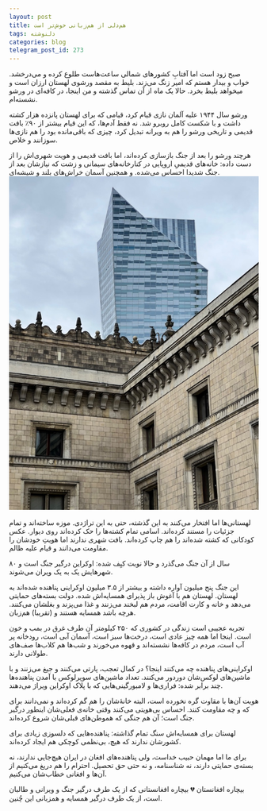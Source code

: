 ```yaml
---
layout: post
title: هم‌دلی از هم‌زبانی خوش‌تر است
tags: دلنوشته
categories: blog
telegram_post_id: 273
---
```

صبح زود است اما آفتابِ کشورهای شمالی ساعت‌هاست طلوع کرده و می‌درخشد. خواب و بیدار هستم که امیر زنگ می‌زند. بلیط به مقصد ورشوی لهستان ارزان است و میخواهد بلیط بخرد. حالا یک ماه از آن تماس گذشته و من اینجا، در کافه‌ای در ورشو نشسته‌ام.

ورشو سال ۱۹۴۴ علیه آلمان نازی قیام کرد، قیامی که برای لهستان پانزده هزار کشته داشت و با شکست کامل روبرو شد. نه فقط آدم‌ها، که این قیام بیشتر از ۹۰٪ بافت قدیمی و تاریخی ورشو را هم به ویرانه تبدیل کرد، چیزی که باقی‌مانده بود را هم نازی‌ها سوزانند و خلاص.

هرچند ورشو را بعد از جنگ بازسازی کرده‌اند، اما بافت قدیمی و هویت‌ شهری‌اش را از دست داده: خانه‌های قدیمیِ اروپایی در کنارخانه‌های سیمانی و زشت که نیازشان بعد از جنگ شدیدا احساس می‌شده. و همچنین آسمان‌ خراش‌های بلند و شیشه‌ای.
![ساختمان شیشه‌ای](/assets/image/posts/for-afghanestan/buildings.jpeg)

لهستانی‌ها اما افتخار می‌کنند به این گذشته، حتی به این تراژدی. موزه ساخته‌اند و تمام جزئیات را مستند کرده‌اند. اسامی تمام کشته‌ها را حک کرده‌اند روی دیوار. عکس کودکانی که کشته شده‌اند را هم چاپ کرده‌اند. بافت شهری ندارند اما هویتِ خودشان را مقاومت می‌دانند و قیام علیه ظالم.

۸۰ سال از آن جنگ می‌گذرد و حالا نوبت کیِف شده: اوکراین درگیر جنگ است و شهرهایش یک به یک ویران می‌شوند.

این جنگ پنج میلیون آواره داشته و بیشتر از ۳.۵ میلیون اوکراینی پناهنده شده‌اند به لهستان. لهستان هم‌ با آغوش باز پذیرای همسایه‌اش شده. دولت بسته‌های حمایتی می‌دهد و خانه و کارت اقامت، مردم هم لبخند می‌زنند و غذا می‌پزند و بغلشان می‌کنند. هرچه باشد همسایه هستند و (تقریبا) هم‌زبان.

تجربه عجیبی است زندگی در کشوری که ۲۵۰ کیلومتر آن طرف غرق در بمب و خون است. اینجا اما همه چیز عادی است، درخت‌ها سبز است، آسمان آبی است، رودخانه پر آب است، مردم در کافه‌ها نشسته‌اند و قهوه می‌خورند و شب‌ها هم کلاب‌ها صف‌های طولانی دارند.

اوکراینی‌های پناهنده چه می‌کنند اینجا؟ در کمال تعجب، پارتی می‌کنند و جیغ می‌زنند و با ماشین‌های لوکس‌شان دوردور می‌کنند. تعداد ماشین‌های سوپرلوکس با آمدن پناهنده‌ها چند برابر شده: فراری‌ها و لامبورگینی‌هایی که با پلاک اوکراین ویراژ می‌دهند.

هویت آن‌ها با مقاوت گره نخورده است، البته خانهٔ‌شان را هم گم کرده‌اند و نمی‌دانند برای که و چه مقاومت کنند. احساس بی‌هویتی می‌کنند وقتی خانه‌ی فعلی‌شان اینطور درگیر جنگ است؛ آن هم جنگی که هموطن‌های قبلی‌شان شروع کرده‌اند.

لهستان برای همسایه‌اش سنگ تمام گذاشته: پناهنده‌هایی که دلسوزی زیادی برای کشورشان ندارند که هیچ، بی‌نظمی کوچکی هم ایجاد کرده‌اند.

برای ما اما مهمان حبیب خداست، ولی پناهنده‌های افغان در ایران هیچ‌جایی ندارند، نه بسته‌ی حمایتی دارند، نه شناسنامه، و نه حتی حق تحصیل. احترام را هم دریغ می‌کنیم از آن‌ها و افغانی خطاب‌شان می‌کنیم.

بیچاره افغانستان 💔 بیچاره افغانستانی که از یک طرف درگیر جنگ و ویرانی و طالبان است، از یک طرف درگیر همسایه‌ و همزبانی این چُنین.